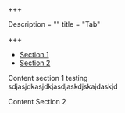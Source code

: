 +++

Description = ""
title = "Tab"

+++

<!-- http://twitter.github.com/bootstrap/components.html#navs -->
<div class="tabbable">
<ul class="nav nav-tabs">
<li class="active"><a href="#tab1" data-toggle="tab">Section 1</a></li>
<li><a href="#tab2" data-toggle="tab">Section 2</a></li>
</ul>

<div class="tab-content">
<div class="tab-pane" id="tab1">
<p>Content section 1  testing <br>
sdjasjdkasjdkjasdjaskdjskajdaskjd</p>
</div> 

<!-- Next -->

<div class="tab-pane" id="tab2">
<p>Content Section 2</p>
</div> 
</div> 
</div> 

</div> 
</div> 



 

 

 